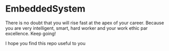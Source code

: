 # EmbeddedSystem
There is no doubt that you will rise fast at the apex of your career. Because you are very intelligent, smart, hard worker and your work ethic par excellence. Keep going!


I hope you find this repo useful to you 
